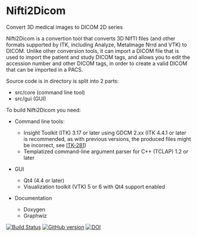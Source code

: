 Nifti2Dicom
===========

Convert 3D medical images to DICOM 2D series

Nifti2Dicom is a convertion tool that converts 3D NIfTI files (and other
formats supported by ITK, including Analyze, MetaImage Nrrd and VTK)
to DICOM.
Unlike other conversion tools, it can import a DICOM file that is used
to import the patient and study DICOM tags, and allows you to edit the
accession number and other DICOM tags, in order to create a valid DICOM
that can be imported in a PACS.


Source code is in directory is split into 2 parts:
 - src/core (command line tool)
 - src/gui (GUI)


To build Nifti2Dicom you need:

 * Command line tools:
   - Insight Toolkit (ITK) 3.17 or later using GDCM 2.xx
     (ITK 4.4.1 or later is recommended, as with previous versions, the
     produced files might be incorrect, see
     [ITK-281](https://itk.icts.uiowa.edu/jira/browse/ITK-281))
   - Templatized command-line argument parser for C++ (TCLAP) 1.2 or later

 * GUI
   - Qt4 (4.4 or later)
   - Visualization toolkit (VTK) 5 or 6 with Qt4 support enabled

 * Documentation
   - Doxygen
   - Graphwiz


[![Build Status](https://travis-ci.org/biolab-unige/nifti2dicom.png?branch=master)](https://travis-ci.org/biolab-unige/nifti2dicom)
[![GitHub version](https://badge.fury.io/gh/biolab-unige%2Fnifti2dicom.png)](http://badge.fury.io/gh/biolab-unige%2Fnifti2dicom)
[![DOI](https://zenodo.org/badge/doi/10.5281/zenodo.10291.png)](http://dx.doi.org/10.5281/zenodo.10291)
